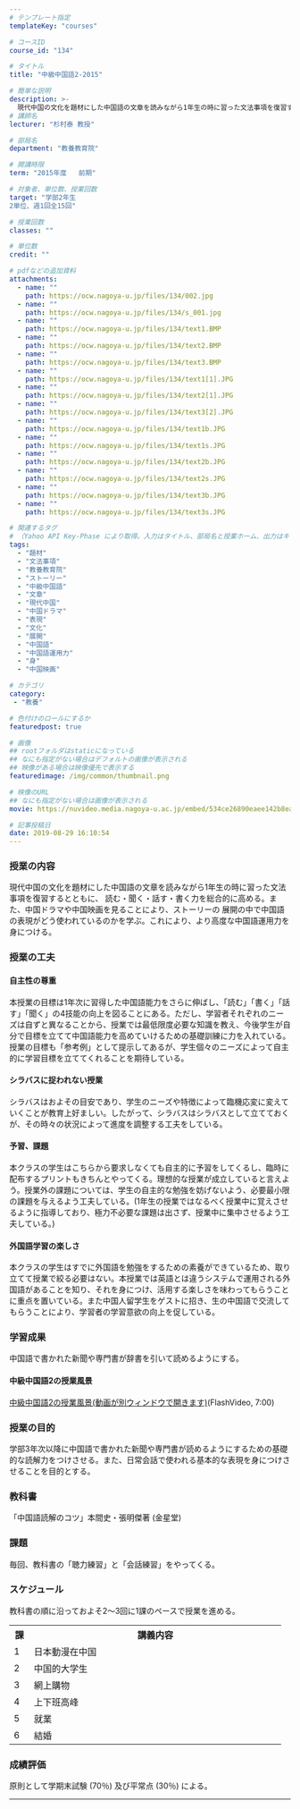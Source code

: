 ```yaml
---
# テンプレート指定
templateKey: "courses"

# コースID
course_id: "134"

# タイトル
title: "中級中国語2-2015"

# 簡単な説明
description: >-
  現代中国の文化を題材にした中国語の文章を読みながら1年生の時に習った文法事項を復習するとともに、 読む・聞く・話す・書く力を総合的に高める。また、中国ドラマや中国映画を見ることにより、ストーリーの 展開の中で中国語の表現がどう使われているのかを学ぶ。これにより、より高度な中国語運用力を身につける。 ....
# 講師名
lecturer: "杉村泰 教授"

# 部局名
department: "教養教育院"

# 開講時限
term: "2015年度	前期"

# 対象者、単位数、授業回数
target: "学部2年生
2単位、週1回全15回"

# 授業回数
classes: ""

# 単位数
credit: ""

# pdfなどの追加資料
attachments:
  - name: "" 
    path: https://ocw.nagoya-u.jp/files/134/002.jpg
  - name: "" 
    path: https://ocw.nagoya-u.jp/files/134/s_001.jpg
  - name: "" 
    path: https://ocw.nagoya-u.jp/files/134/text1.BMP
  - name: "" 
    path: https://ocw.nagoya-u.jp/files/134/text2.BMP
  - name: "" 
    path: https://ocw.nagoya-u.jp/files/134/text3.BMP
  - name: "" 
    path: https://ocw.nagoya-u.jp/files/134/text1[1].JPG
  - name: "" 
    path: https://ocw.nagoya-u.jp/files/134/text2[1].JPG
  - name: "" 
    path: https://ocw.nagoya-u.jp/files/134/text3[2].JPG
  - name: "" 
    path: https://ocw.nagoya-u.jp/files/134/text1b.JPG
  - name: "" 
    path: https://ocw.nagoya-u.jp/files/134/text1s.JPG
  - name: "" 
    path: https://ocw.nagoya-u.jp/files/134/text2b.JPG
  - name: "" 
    path: https://ocw.nagoya-u.jp/files/134/text2s.JPG
  - name: "" 
    path: https://ocw.nagoya-u.jp/files/134/text3b.JPG
  - name: "" 
    path: https://ocw.nagoya-u.jp/files/134/text3s.JPG

# 関連するタグ
# （Yahoo API Key-Phase により取得。入力はタイトル、部局名と授業ホーム、出力はキーフレーズ（tags））
tags:
  - "題材"
  - "文法事項"
  - "教養教育院"
  - "ストーリー"
  - "中級中国語"
  - "文章"
  - "現代中国"
  - "中国ドラマ"
  - "表現"
  - "文化"
  - "展開"
  - "中国語"
  - "中国語運用力"
  - "身"
  - "中国映画"

# カテゴリ
category:
 - "教養"

# 色付けのロールにするか
featuredpost: true

# 画像
## rootフォルダはstaticになっている
## なにも指定がない場合はデフォルトの画像が表示される
## 映像がある場合は映像優先で表示する
featuredimage: /img/common/thumbnail.png

# 映像のURL
## なにも指定がない場合は画像が表示される
movie: https://nuvideo.media.nagoya-u.ac.jp/embed/534ce26890eaee142b8eaa4f50f0c81edcf62c49

# 記事投稿日
date: 2019-08-29 16:10:54
---
```


### 授業の内容

現代中国の文化を題材にした中国語の文章を読みながら1年生の時に習った文法事項を復習するとともに、 読む・聞く・話す・書く力を総合的に高める。また、中国ドラマや中国映画を見ることにより、ストーリーの 展開の中で中国語の表現がどう使われているのかを学ぶ。これにより、より高度な中国語運用力を身につける。


### 授業の工夫

#### 自主性の尊重

本授業の目標は1年次に習得した中国語能力をさらに伸ばし、「読む」「書く」「話す」「聞く」の4技能の向上を図ることにある。ただし、学習者それぞれのニーズは自ずと異なることから、授業では最低限度必要な知識を教え、今後学生が自分で目標を立てて中国語能力を高めていけるための基礎訓練に力を入れている。授業の目標も「参考例」として提示してあるが、学生個々のニーズによって自主的に学習目標を立ててくれることを期待している。

#### シラバスに捉われない授業

シラバスはおよその目安であり、学生のニーズや特徴によって臨機応変に変えていくことが教育上好ましい。したがって、シラバスはシラバスとして立てておくが、その時々の状況によって進度を調整する工夫をしている。

#### 予習、課題

本クラスの学生はこちらから要求しなくても自主的に予習をしてくるし、臨時に配布するプリントもきちんとやってくる。理想的な授業が成立していると言えよう。授業外の課題については、学生の自主的な勉強を妨げないよう、必要最小限の課題を与えるよう工夫している。(1年生の授業ではなるべく授業中に覚えさせるように指導しており、極力不必要な課題は出さず、授業中に集中させるよう工夫している。)

#### 外国語学習の楽しさ

本クラスの学生はすでに外国語を勉強をするための素養ができているため、取り立てて授業で絞る必要はない。本授業では英語とは違うシステムで運用される外国語があることを知り、それを身につけ、活用する楽しさを味わってもらうことに重点を置いている。また中国人留学生をゲストに招き、生の中国語で交流してもらうことにより、学習者の学習意欲の向上を促している。

### 学習成果

中国語で書かれた新聞や専門書が辞書を引いて読めるようにする。

#### 中級中国語2の授業風景

<a href="https://nuvideo.media.nagoya-u.ac.jp/embed/0498c5179c5ca56bdecdfbd1e00fef36b4b8f556" target="blank">中級中国語2の授業風景(動画が別ウィンドウで開きます)</a>(FlashVideo, 7:00)





### 授業の目的

学部3年次以降に中国語で書かれた新聞や専門書が読めるようにするための基礎的な読解力をつけさせる。また、日常会話で使われる基本的な表現を身につけさせることを目的とする。

### 教科書

「中国語読解のコツ」本間史・張明傑著 (金星堂)

### 課題

毎回、教科書の「聴力練習」と「会話練習」をやってくる。


<h3>スケジュール</h3>

<table class="basic" width="455">

<p>
教科書の順に沿っておよそ2〜3回に1課のペースで授業を進める。
</p>


<tr>
<th width="20" class="center">課</th>
<th width="435" class="center">講義内容</th>
</tr>

<tr>
<td class="center">1</td>
<td>日本動漫在中国</td>
</tr>

<tr>
<td class="center">2</td>
<td>中国的大学生</td>
</tr>

<tr>
<td class="center">3</td>
<td>網上購物</td>
</tr>

<tr>
<td class="center">4</td>
<td>上下班高峰</td>
</tr>

<tr>
<td class="center">5</td>
<td>就業</td>
</tr>

<tr>
<td class="center">6</td>
<td>結婚</td>
</tr>

</table>








### 成績評価

原則として学期末試験 (70％) 及び平常点 (30％) による。



-----